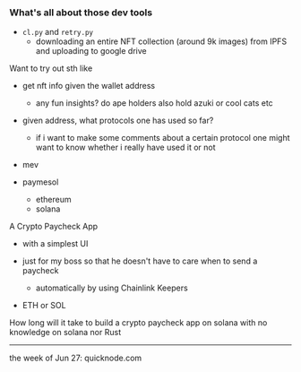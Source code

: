 ### What's all about those dev tools 

- `cl.py` and `retry.py` 
    * downloading an entire NFT collection (around 9k images) from IPFS and uploading to google drive 


Want to try out sth like 
- get nft info given the wallet address 
  - any fun insights? do ape holders also hold azuki or cool cats etc 
  
  
- given address, what protocols one has used so far?
  - if i want to make some comments about a certain protocol one might want to know whether i really have used it or not
  
  
- mev


- paymesol 
    * ethereum
    * solana


A Crypto Paycheck App
- with a simplest UI
- just for my boss so that he doesn't have to care when to send a paycheck 
    - automatically by using Chainlink Keepers

- ETH or SOL 




How long will it take to build a crypto paycheck app on solana with no knowledge on solana nor Rust


---

the week of Jun 27: quicknode.com 
